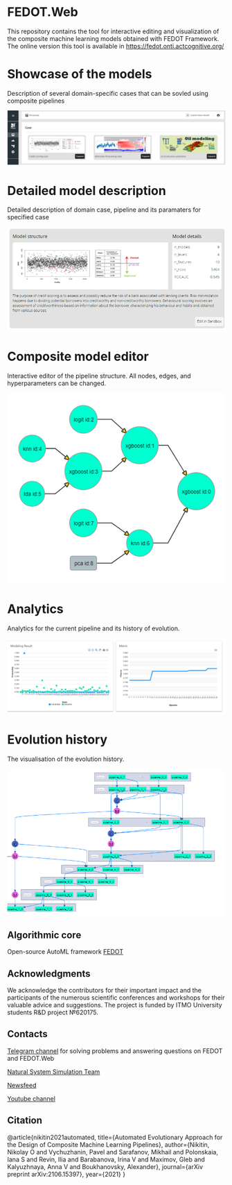 # FEDOT.Web

This repository contains the tool for interactive editing and visualization of the composite machine learning models
obtained with FEDOT Framework. The online version this tool is available in https://fedot.onti.actcognitive.org/

# Showcase of the models

Description of several domain-specific cases that can be sovled using composite pipelines

![Showcase](./docs/img/showcase.png)

# Detailed model description

Detailed description of domain case, pipeline and its paramaters for specified case

![details.png](./docs/img/details.png)

# Composite model editor

Interactive editor of the pipeline structure. All nodes, edges, and hyperparameters can be changed.

![Model editor prototype](./docs/img/editor.png)

# Analytics

Analytics for the current pipeline and its history of evolution.

![Analytics](./docs/img/analytics.png)

# Evolution history

The visualisation of the evolution history.

![Evolution](./docs/img/history.png)

## Algorithmic core

Open-source AutoML framework [FEDOT](https://github.com/nccr-itmo/FEDOT)

## Acknowledgments

We acknowledge the contributors for their important impact and the participants of the numerous scientific conferences
and workshops for their valuable advice and suggestions. The project is funded by ITMO University students R&D project
№620175.

## Contacts

[Telegram channel](https://t.me/FEDOT_helpdesk) for solving problems and answering questions on FEDOT and FEDOT.Web

[Natural System Simulation Team](https://itmo-nss-team.github.io/)

[Newsfeed](https://t.me/NSS_group)

[Youtube channel](https://www.youtube.com/channel/UC4K9QWaEUpT_p3R4FeDp5jA)

## Citation

@article{nikitin2021automated, title={Automated Evolutionary Approach for the Design of Composite Machine Learning
Pipelines}, author={Nikitin, Nikolay O and Vychuzhanin, Pavel and Sarafanov, Mikhail and Polonskaia, Iana S and Revin,
Ilia and Barabanova, Irina V and Maximov, Gleb and Kalyuzhnaya, Anna V and Boukhanovsky, Alexander}, journal={arXiv
preprint arXiv:2106.15397}, year={2021} }